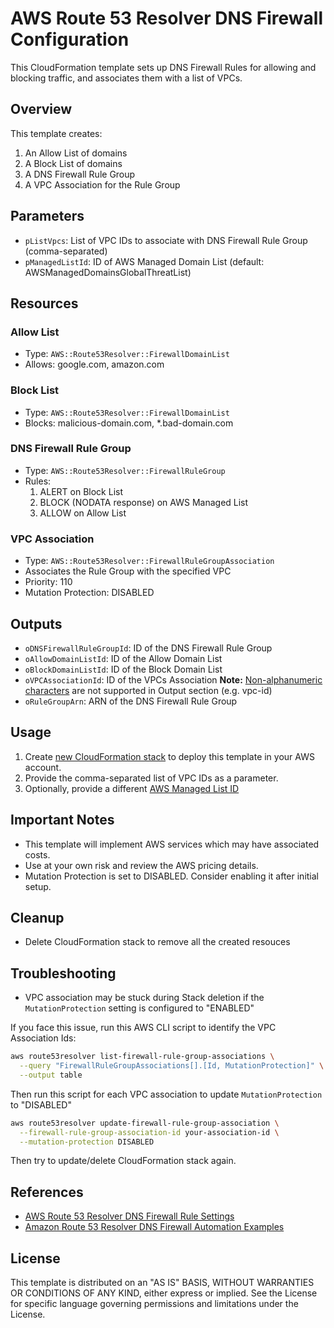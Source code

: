 # AWS Route 53 Resolver DNS Firewall Configuration

This CloudFormation template sets up DNS Firewall Rules for allowing and blocking traffic, and associates them with a list of VPCs.

## Overview

This template creates:
1. An Allow List of domains
2. A Block List of domains
3. A DNS Firewall Rule Group
4. A VPC Association for the Rule Group

## Parameters

- `pListVpcs`: List of VPC IDs to associate with DNS Firewall Rule Group (comma-separated)
- `pManagedListId`: ID of AWS Managed Domain List (default: AWSManagedDomainsGlobalThreatList)

## Resources

### Allow List
- Type: `AWS::Route53Resolver::FirewallDomainList`
- Allows: google.com, amazon.com

### Block List
- Type: `AWS::Route53Resolver::FirewallDomainList`
- Blocks: malicious-domain.com, *.bad-domain.com

### DNS Firewall Rule Group
- Type: `AWS::Route53Resolver::FirewallRuleGroup`
- Rules:
  1. ALERT on Block List
  2. BLOCK (NODATA response) on AWS Managed List
  3. ALLOW on Allow List

### VPC Association
- Type: `AWS::Route53Resolver::FirewallRuleGroupAssociation`
- Associates the Rule Group with the specified VPC
- Priority: 110
- Mutation Protection: DISABLED

## Outputs

- `oDNSFirewallRuleGroupId`: ID of the DNS Firewall Rule Group
- `oAllowDomainListId`: ID of the Allow Domain List
- `oBlockDomainListId`: ID of the Block Domain List
- `oVPCAssociationId`: ID of the VPCs Association **Note:** [Non-alphanumeric characters](https://docs.aws.amazon.com/AWSCloudFormation/latest/UserGuide/intrinsic-function-reference-foreach-example-resource.html#intrinsic-function-reference-foreach-example-non-alphanumeric) are not supported in Output section (e.g. vpc-id)
- `oRuleGroupArn`: ARN of the DNS Firewall Rule Group

## Usage

1. Create [new CloudFormation stack](https://us-east-1.console.aws.amazon.com/cloudformation/home?region=us-east-1#/stacks/create) to deploy this template in your AWS account.
2. Provide the comma-separated list of VPC IDs as a parameter.
3. Optionally, provide a different [AWS Managed List ID](https://docs.aws.amazon.com/Route53/latest/DeveloperGuide/resolver-dns-firewall-managed-domain-lists.html)

## Important Notes

- This template will implement AWS services which may have associated costs.
- Use at your own risk and review the AWS pricing details.
- Mutation Protection is set to DISABLED. Consider enabling it after initial setup.

## Cleanup

- Delete CloudFormation stack to remove all the created resouces

## Troubleshooting

- VPC association may be stuck during Stack deletion if the `MutationProtection` setting is configured to "ENABLED"

If you face this issue, run this AWS CLI script to identify the VPC Association Ids:

```bash
aws route53resolver list-firewall-rule-group-associations \
  --query "FirewallRuleGroupAssociations[].[Id, MutationProtection]" \
  --output table
```

Then run this script for each VPC association to update `MutationProtection` to "DISABLED"

```bash
aws route53resolver update-firewall-rule-group-association \
  --firewall-rule-group-association-id your-association-id \
  --mutation-protection DISABLED
```

Then try to update/delete CloudFormation stack again.


## References

- [AWS Route 53 Resolver DNS Firewall Rule Settings](https://docs.aws.amazon.com/Route53/latest/DeveloperGuide/resolver-dns-firewall-rule-settings.html)
- [Amazon Route 53 Resolver DNS Firewall Automation Examples](https://github.com/aws-samples/amazon-route-53-resolver-dns-firewall-automation-examples)

## License

This template is distributed on an "AS IS" BASIS, WITHOUT WARRANTIES OR CONDITIONS OF ANY KIND, either express or implied. See the License for specific language governing permissions and limitations under the License.
